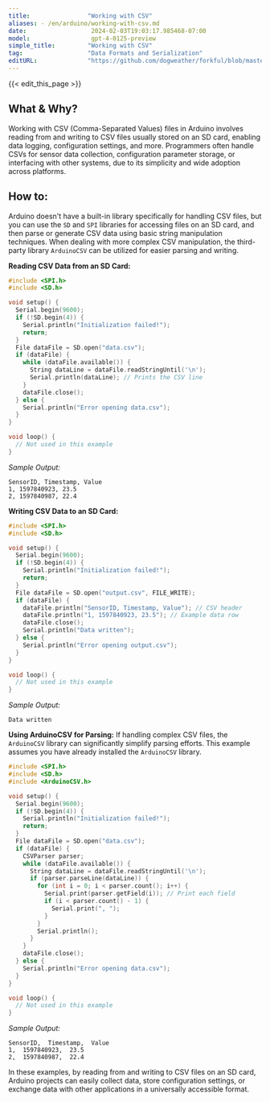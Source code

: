 ```yaml
---
title:                "Working with CSV"
aliases: - /en/arduino/working-with-csv.md
date:                  2024-02-03T19:03:17.985468-07:00
model:                 gpt-4-0125-preview
simple_title:         "Working with CSV"
tag:                  "Data Formats and Serialization"
editURL:              "https://github.com/dogweather/forkful/blob/master/content/en/arduino/working-with-csv.md"
---
```


{{< edit_this_page >}}

## What & Why?
Working with CSV (Comma-Separated Values) files in Arduino involves reading from and writing to CSV files usually stored on an SD card, enabling data logging, configuration settings, and more. Programmers often handle CSVs for sensor data collection, configuration parameter storage, or interfacing with other systems, due to its simplicity and wide adoption across platforms.

## How to:
Arduino doesn't have a built-in library specifically for handling CSV files, but you can use the `SD` and `SPI` libraries for accessing files on an SD card, and then parse or generate CSV data using basic string manipulation techniques. When dealing with more complex CSV manipulation, the third-party library `ArduinoCSV` can be utilized for easier parsing and writing.

**Reading CSV Data from an SD Card:**
```cpp
#include <SPI.h>
#include <SD.h>

void setup() {
  Serial.begin(9600);
  if (!SD.begin(4)) {
    Serial.println("Initialization failed!");
    return;
  }
  File dataFile = SD.open("data.csv");
  if (dataFile) {
    while (dataFile.available()) {
      String dataLine = dataFile.readStringUntil('\n');
      Serial.println(dataLine); // Prints the CSV line
    }
    dataFile.close();
  } else {
    Serial.println("Error opening data.csv");
  }
}

void loop() {
  // Not used in this example
}
```
*Sample Output:*
```
SensorID, Timestamp, Value
1, 1597840923, 23.5
2, 1597840987, 22.4
```

**Writing CSV Data to an SD Card:**
```cpp
#include <SPI.h>
#include <SD.h>

void setup() {
  Serial.begin(9600);
  if (!SD.begin(4)) {
    Serial.println("Initialization failed!");
    return;
  }
  File dataFile = SD.open("output.csv", FILE_WRITE);
  if (dataFile) {
    dataFile.println("SensorID, Timestamp, Value"); // CSV header
    dataFile.println("1, 1597840923, 23.5"); // Example data row
    dataFile.close();
    Serial.println("Data written");
  } else {
    Serial.println("Error opening output.csv");
  }
}

void loop() {
  // Not used in this example
}
```
*Sample Output:*
```
Data written
```

**Using ArduinoCSV for Parsing:**
If handling complex CSV files, the `ArduinoCSV` library can significantly simplify parsing efforts. This example assumes you have already installed the `ArduinoCSV` library.

```cpp
#include <SPI.h>
#include <SD.h>
#include <ArduinoCSV.h>

void setup() {
  Serial.begin(9600);
  if (!SD.begin(4)) {
    Serial.println("Initialization failed!");
    return;
  }
  File dataFile = SD.open("data.csv");
  if (dataFile) {
    CSVParser parser;
    while (dataFile.available()) {
      String dataLine = dataFile.readStringUntil('\n');
      if (parser.parseLine(dataLine)) {
        for (int i = 0; i < parser.count(); i++) {
          Serial.print(parser.getField(i)); // Print each field
          if (i < parser.count() - 1) {
            Serial.print(", ");
          }
        }
        Serial.println();
      }
    }
    dataFile.close();
  } else {
    Serial.println("Error opening data.csv");
  }
}

void loop() {
  // Not used in this example
}
```
*Sample Output:*
```
SensorID,  Timestamp,  Value
1,  1597840923,  23.5
2,  1597840987,  22.4
```
In these examples, by reading from and writing to CSV files on an SD card, Arduino projects can easily collect data, store configuration settings, or exchange data with other applications in a universally accessible format.
